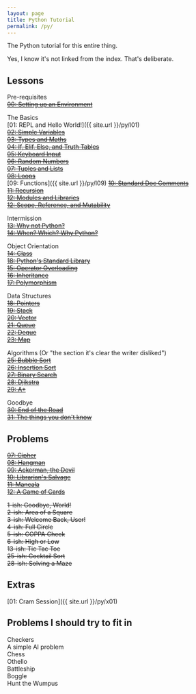 ```yaml
---
layout: page
title: Python Tutorial
permalink: /py/
---
```


The Python tutorial for this entire thing.

Yes, I know it's not linked from the index. That's deliberate.

Lessons
-------
Pre-requisites  
~~[00: Setting up an Environment](#muismu)~~  

The Basics  
[01: REPL and Hello World!]({{ site.url }}/py/l01)  
~~[02: Simple Variables](#muismu)~~  
~~[03: Types and Maths](#muismu)~~  
~~[04: If, Elif, Else, and Truth Tables](#muismu)~~  
~~[05: Keyboard Input](#muismu)~~  
~~[06: Random Numbers](#muismu)~~  
~~[07: Tuples and Lists](#muismu)~~  
~~[08: Loops](#muismu)~~  
[09: Functions]({{ site.url }}/py/l09)
~~[10: Standard Doc Comments](#muismu)~~  
~~[11: Recursion](#muismu)~~  
~~[12: Modules and Libraries](#muismu)~~  
~~[12: Scope, Reference, and Mutability](#muismu)~~  

Intermission  
~~[13: Why not Python?](#muismu)~~  
~~[14: When? Which? Why Python?](#muismu)~~  

Object Orientation    
~~[14: Class](#muismu)~~  
~~[18: Python's Standard Library](#muismu)~~  
~~[15: Operator Overloading](#muismu)~~  
~~[16: Inheritance](#muismu)~~  
~~[17: Polymorphism](#muismu)~~

Data Structures  
~~[18: Pointers](#muismu)~~  
~~[19: Stack](#muismu)~~  
~~[20: Vector](#muismu)~~  
~~[21: Queue](#muismu)~~  
~~[22: Deque](#muismu)~~  
~~[23: Map](#muismu)~~  

Algorithms (Or "the section it's clear the writer disliked")  
~~[25: Bubble Sort](#muismu)~~  
~~[26: Insertion Sort](#muismu)~~  
~~[27: Binary Search](#muismu)~~  
~~[28: Djikstra](#muismu)~~   
~~[29: A*](#muismu)~~

Goodbye  
~~[30: End of the Road](#muismu)~~  
~~[31: The things you don't know](#muismu)~~

Problems
--------
~~[07: Cipher](#muismu)~~  
~~[08: Hangman](#muismu)~~  
~~[09: Ackerman, the Devil](#muismu)~~  
~~[10: Librarian's Salvage](#muismu)~~  
~~[11: Mancala](#muismu)~~  
~~[12: A Game of Cards](#muismu)~~

~~1-ish: Goodbye, World!~~  
~~2-ish: Area of a Square~~  
~~3-ish: Welcome Back, User!~~  
~~4-ish: Full Circle~~  
~~5-ish: COPPA Check~~  
~~6-ish: High or Low~~  
~~13-ish: Tic Tac Toe~~  
~~25-ish: Cocktail Sort~~  
~~28-ish: Solving a Maze~~  

Extras
------
[01: Cram Session]({{ site.url }}/py/x01)  

Problems I should try to fit in
-------------------------------
Checkers  
A simple AI problem  
Chess  
Othello  
Battleship  
Boggle  
Hunt the Wumpus